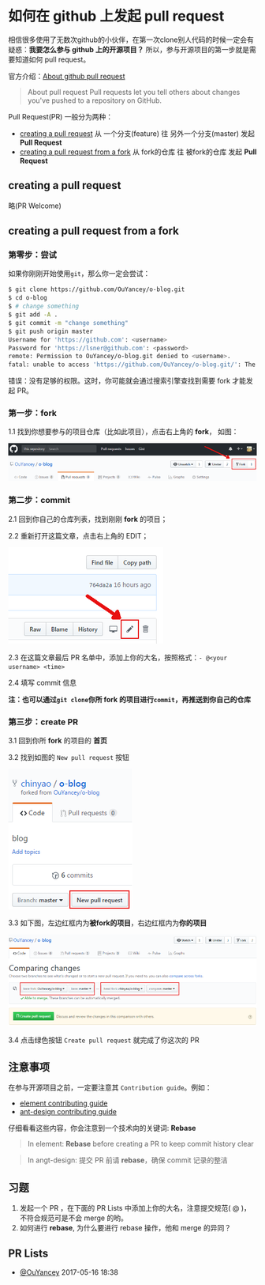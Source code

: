 # 如何在 github 上发起 pull request

相信很多使用了无数次github的小伙伴，在第一次clone别人代码的时候一定会有疑惑：**我要怎么参与 github 上的开源项目？**
所以，参与开源项目的第一步就是需要知道如何 pull request。

官方介绍：[About github pull request](https://help.github.com/categories/collaborating-with-issues-and-pull-requests/)

> About pull request
> Pull requests let you tell others about changes you've pushed to a repository on GitHub.

Pull Request(PR) 一般分为两种：
- [creating a pull request](https://help.github.com/articles/creating-a-pull-request/)
从 一个分支(feature) 往 另外一个分支(master) 发起 **Pull Request**
- [creating a pull request from a fork](https://help.github.com/articles/creating-a-pull-request-from-a-fork/)
从 fork的仓库 往 被fork的仓库 发起 **Pull Request**

## creating a pull request

略(PR Welcome)

## creating a pull request from a fork

### 第零步：尝试

如果你刚刚开始使用`git`，那么你一定会尝试：

```bash
$ git clone https://github.com/OuYancey/o-blog.git
$ cd o-blog
$ # change something
$ git add -A .
$ git commit -m "change something"
$ git push origin master
Username for 'https://github.com': <username>
Password for 'https://lsner@github.com': <password>
remote: Permission to OuYancey/o-blog.git denied to <username>.
fatal: unable to access 'https://github.com/OuYancey/o-blog.git/': The requested URL returned error: 403
```

错误：没有足够的权限。这时，你可能就会通过搜索引擎查找到需要 fork 才能发起 PR。

### 第一步：fork

1.1 找到你想要参与的项目仓库（比如此项目），点击右上角的 **fork**， 如图：

![第一步：fork](/images/2017-05-16-01.png)

### 第二步：commit

2.1 回到你自己的仓库列表，找到刚刚 **fork** 的项目；

2.2 重新打开这篇文章，点击右上角的 EDIT；

![第二步：commit](/images/2017-05-16-02.png)

2.3 在这篇文章最后 PR 名单中，添加上你的大名，按照格式：`- @<your username> <time>`

2.4 填写 commit 信息

**注：也可以通过`git clone`你所 fork 的项目进行`commit`，再推送到你自己的仓库**

### 第三步：create PR

3.1 回到你所 **fork** 的项目的 **首页**

3.2 找到如图的 `New pull request` 按钮

![第三步：create PR](/images/2017-05-16-03.png)

3.3 如下图，左边红框内为**被fork的项目**，右边红框内为**你的项目**

![第三步：create PR](/images/2017-05-16-04.png)

3.4 点击绿色按钮 `Create pull request` 就完成了你这次的 PR

## 注意事项

在参与开源项目之前，一定要注意其 `Contribution guide`。例如：
- [element contributing guide](https://github.com/ElemeFE/element/blob/master/.github/CONTRIBUTING.zh-CN.md)
- [ant-design contributing guide](https://github.com/ant-design/ant-design/blob/master/.github/CONTRIBUTING.md)

仔细看看这些内容，你会注意到一个技术向的关键词: **Rebase**
> In element: **Rebase** before creating a PR to keep commit history clear

> In angt-design: 提交 PR 前请 **rebase**，确保 commit 记录的整洁

## 习题

1. 发起一个 PR ，在下面的 PR Lists 中添加上你的大名，注意提交规范( @<username> <time>)，不符合规范可是不会 merge 的哟。
2. 如何进行 **rebase**, 为什么要进行 rebase 操作，他和 merge 的异同？

## PR Lists

- [@OuYancey](https://github.com/OuYancey/) 2017-05-16 18:38
